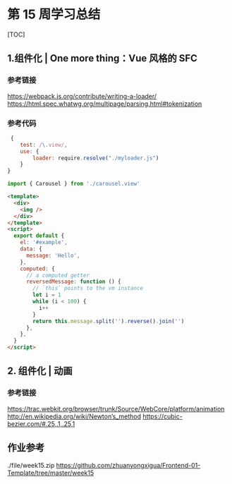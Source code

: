 # 第 15 周学习总结

[TOC]

## 1.组件化 | One more thing：Vue 风格的 SFC

### 参考链接

<https://webpack.js.org/contribute/writing-a-loader/>
<https://html.spec.whatwg.org/multipage/parsing.html#tokenization>

### 参考代码

```javascript
 {
    test: /\.view/,
    use: {
        loader: require.resolve("./myloader.js")
    }
}
```

```javascript
import { Carousel } from './carousel.view'
```

```html
<template>
  <div>
    <img />
  </div>
</template>
<script>
  export default {
    el: '#example',
    data: {
      message: 'Hello',
    },
    computed: {
      // a computed getter
      reversedMessage: function () {
        // `this` points to the vm instance
        let i = 1
        while (i < 100) {
          i++
        }
        return this.message.split('').reverse().join('')
      },
    },
  }
</script>
```

## 2. 组件化 | 动画

### 参考链接

<https://trac.webkit.org/browser/trunk/Source/WebCore/platform/animation>
<http://en.wikipedia.org/wiki/Newton’s_method>
<https://cubic-bezier.com/#.25,.1,.25,1>

## 作业参考

./file/week15.zip
<https://github.com/zhuanyongxigua/Frontend-01-Template/tree/master/week15>
